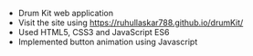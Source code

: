 - Drum Kit web application
- Visit the site using https://ruhullaskar788.github.io/drumKit/
- Used HTML5, CSS3 and JavaScript ES6
- Implemented button animation using Javascript

